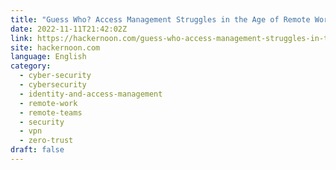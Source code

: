 ```yaml
---
title: "Guess Who? Access Management Struggles in the Age of Remote Work"
date: 2022-11-11T21:42:02Z
link: https://hackernoon.com/guess-who-access-management-struggles-in-the-age-of-remote-work?source=rss&utm_medium=RSS&utm_source=news.12bit.vn
site: hackernoon.com
language: English
category:
  - cyber-security
  - cybersecurity
  - identity-and-access-management
  - remote-work
  - remote-teams
  - security
  - vpn
  - zero-trust
draft: false
---
```

